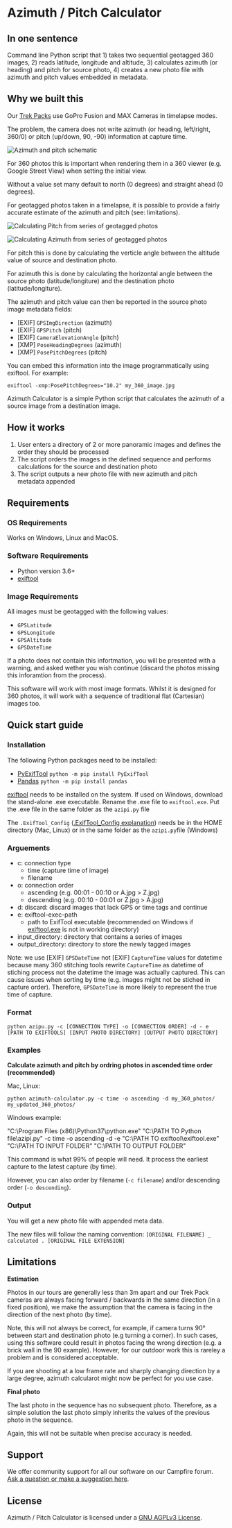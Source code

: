 # Azimuth / Pitch Calculator

## In one sentence

Command line Python script that 1) takes two sequential geotagged 360 images, 2) reads latitude, longitude and altitude, 3) calculates azimuth (or heading) and pitch for source photo, 4) creates a new photo file with azimuth and pitch values embedded in metadata.

## Why we built this

Our [Trek Packs](https://www.trekview.org/trek-pack/) use GoPro Fusion and MAX Cameras in timelapse modes.

The problem, the camera does not write azimuth (or heading, left/right, 360/0) or pitch (up/down, 90, -90) information at capture time.

![Azimuth and pitch schematic](/readme-images/azimuth-altitude-schematic.png)

For 360 photos this is important when rendering them in a 360 viewer (e.g. Google Street View) when setting the initial view. 

Without a value set many default to north (0 degrees) and straight ahead (0 degrees).

For geotagged photos taken in a timelapse, it is possible to provide a fairly accurate estimate of the azimuth and pitch (see: limitations).

![Calculating Pitch from series of geotagged photos](/readme-images/pitch-calculation.png)

![Calculating Azimuth from series of geotagged photos](/readme-images/photo-heading-calculation.png)

For pitch this is done by calculating the verticle angle between the altitude value of source and destination photo.

For azimuth this is done by calculating the horizontal angle between the source photo (latitude/longiture) and the destination photo (latitude/longiture).

The azimuth and pitch value can then be reported in the source photo image metadata fields:

* [EXIF] `GPSImgDirection` (azimuth)
* [EXIF] `GPSPitch` (pitch)
* [EXIF] `CameraElevationAngle` (pitch)
* [XMP] `PoseHeadingDegrees` (azimuth)
* [XMP] `PosePitchDegrees` (pitch)

You can embed this information into the image programmatically using exiftool. For example:

```
exiftool -xmp:PosePitchDegrees="10.2" my_360_image.jpg
```

Azimuth Calculator is a simple Python script that calculates the azimuth of a source image from a destination image.

## How it works

1. User enters a directory of 2 or more panoramic images and defines the order they should be processed
2. The script orders the images in the defined sequence and performs calculations for the source and destination photo
3. The script outputs a new photo file with new azimuth and pitch metadata appended

## Requirements

### OS Requirements

Works on Windows, Linux and MacOS.

### Software Requirements

* Python version 3.6+
* [exiftool](https://exiftool.org/)

### Image Requirements

All images must be geotagged with the following values:

* `GPSLatitude`
* `GPSLongitude`
* `GPSAltitude`
* `GPSDateTime`

If a photo does not contain this infortmation, you will be presented with a warning, and asked wether you wish continue (discard the photos missing this inforamtion from the process).

This software will work with most image formats. Whilst it is designed for 360 photos, it will work with a sequence of traditional flat (Cartesian) images too.

## Quick start guide

### Installation

The following Python packages need to be installed:
* [PyExifTool](https://pypi.org/project/PyExifTool/)
	`python -m pip install PyExifTool`
* [Pandas](https://pandas.pydata.org/docs/)
	`python -m pip install pandas`


[exiftool](https://exiftool.org/) needs to be installed on the system.
If used on Windows, download the stand-alone .exe executable. Rename the .exe file to `exiftool.exe`. Put the .exe file in the same folder as the `azipi.py` file

The `.ExifTool_Config` ([.ExifTool_Config explanation](https://exiftool.org/faq.html#Q11)) needs be in the HOME directory (Mac, Linux) or in the same folder as the `azipi.py`file (Windows)

### Arguements

* c: connection type
	- time (capture time of image)
	- filename
* o: connection order
	- ascending (e.g. 00:01 - 00:10 or A.jpg > Z.jpg)
	- descending (e.g. 00:10 - 00:01 or Z.jpg > A.jpg)
* d: discard: discard images that lack GPS or time tags and continue
* e: exiftool-exec-path
	- path to ExifTool executable (recommended on Windows if [exiftool.exe](https://exiftool.org/) is not in working directory)
* input_directory: directory that contains a series of images
* output_directory: directory to store the newly tagged images

Note: we use [EXIF] `GPSDateTime` not [EXIF] `CaptureTime` values for datetime because many 360 stitching tools rewrite `CaptureTime` as datetime of stiching process not the datetime the image was actually captured. This can cause issues when sorting by time (e.g. images might not be stiched in capture order). Therefore, `GPSDateTime` is more likely to represent the true time of capture.

### Format

`python azipu.py -c [CONNECTION TYPE] -o [CONNECTION ORDER] -d - e [PATH TO EXIFTOOLS] [INPUT PHOTO DIRECTORY] [OUTPUT PHOTO DIRECTORY]`

### Examples

**Calculate azimuth and pitch by ordring photos in ascended time order (recommended)**

Mac, Linux:

`python azimuth-calculator.py -c time -o ascending -d my_360_photos/ my_updated_360_photos/`

Windows example:

"C:\Program Files (x86)\Python37\python.exe" "C:\PATH TO Python file\azipi.py" -c time -o ascending -d -e "C:\PATH TO exiftool\exiftool.exe" "C:\PATH TO INPUT FOLDER\" "C:\PATH TO OUTPUT FOLDER\"

This command is what 99% of people will need. It process the earliest capture to the latest capture (by time).

However, you can also order by filename (`-c filename`) and/or descending order (`-o descending`).

### Output

You will get a new photo file with appended meta data.

The new files will follow the naming convention: `[ORIGINAL FILENAME] _ calculated . [ORIGINAL FILE EXTENSION]`

## Limitations

**Estimation**

Photos in our tours are generally less than 3m apart and our Trek Pack cameras are always facing forward / backwards in the same direction (in a fixed position), we make the assumption that the camera is facing in the direction of the next photo (by time).

Note, this will not always be correct, for example, if camera turns 90° between start and destination photo (e.g turning a corner). In such cases, using this software could result in photos facing the wrong direction (e.g. a brick wall in the 90 example). However, for our outdoor work this is rareley a problem and is considered acceptable.

If you are shooting at a low frame rate and sharply changing direction by a large degree, azimuth calcularot might now be perfect for you use case.

**Final photo**

The last photo in the sequence has no subsequent photo. Therefore, as a simple solution the last photo simply inherits the values of the previous photo in the sequence.

Again, this will not be suitable when precise accuracy is needed.

## Support 

We offer community support for all our software on our Campfire forum. [Ask a question or make a suggestion here](https://campfire.trekview.org/c/support/8).

## License

Azimuth / Pitch Calculator is licensed under a [GNU AGPLv3 License](https://github.com/trek-view/azimuth-pitch-calculator/blob/master/LICENSE.txt).